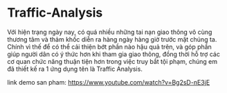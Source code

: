 # Traffic-Analysis

Với hiện trạng ngày nay, có quá nhiều những tai nạn giao thông vô cùng thương tâm và thảm khốc diễn ra hàng ngày hàng giờ trước mặt chúng ta. Chính vì thế để có thể cải thiện bớt phần nào hậu quả trên, và góp phần giúp người dân có ý thức hơn khi tham gia giao thông, đồng thời hỗ trợ các cơ quan chức năng thuận tiện hơn trong việc truy bắt tội phạm, chúng em đã thiết kế ra 1 ứng dụng tên là Traffic Analysis. 


link demo san pham: https://www.youtube.com/watch?v=Bg2sD-nE3jE
